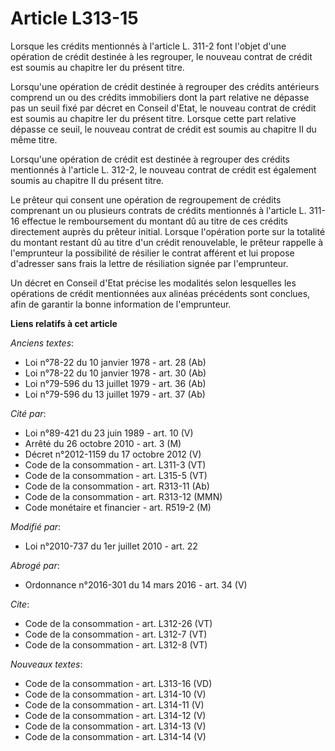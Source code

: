# Article L313-15

Lorsque les crédits mentionnés à l'article L. 311-2 font l'objet d'une opération de crédit destinée à les regrouper, le
nouveau contrat de crédit est soumis au chapitre Ier du présent titre. 

Lorsqu'une opération de crédit destinée à regrouper des crédits antérieurs comprend un ou des crédits immobiliers dont la
part relative ne dépasse pas un seuil fixé par décret en Conseil d'Etat, le nouveau contrat de crédit est soumis au chapitre
Ier du présent titre. Lorsque cette part relative dépasse ce seuil, le nouveau contrat de crédit est soumis au chapitre II du
même titre. 

Lorsqu'une opération de crédit est destinée à regrouper des crédits mentionnés à l'article L. 312-2, le nouveau contrat de
crédit est également soumis au chapitre II du présent titre. 

Le prêteur qui consent une opération de regroupement de crédits comprenant un ou plusieurs contrats de crédits mentionnés à
l'article L. 311-16 effectue le remboursement du montant dû au titre de ces crédits directement auprès du prêteur initial.
Lorsque l'opération porte sur la totalité du montant restant dû au titre d'un crédit renouvelable, le prêteur rappelle à
l'emprunteur la possibilité de résilier le contrat afférent et lui propose d'adresser sans frais la lettre de résiliation
signée par l'emprunteur. 

Un décret en Conseil d'Etat précise les modalités selon lesquelles les opérations de crédit mentionnées aux alinéas
précédents sont conclues, afin de garantir la bonne information de l'emprunteur.

**Liens relatifs à cet article**

_Anciens textes_:

  - Loi n°78-22 du 10 janvier 1978 - art. 28 (Ab)
  - Loi n°78-22 du 10 janvier 1978 - art. 30 (Ab)
  - Loi n°79-596 du 13 juillet 1979 - art. 36 (Ab)
  - Loi n°79-596 du 13 juillet 1979 - art. 37 (Ab)

_Cité par_:

  - Loi n°89-421 du 23 juin 1989 - art. 10 (V)
  - Arrêté du 26 octobre 2010 - art. 3 (M)
  - Décret n°2012-1159 du 17 octobre 2012 (V)
  - Code de la consommation - art. L311-3 (VT)
  - Code de la consommation - art. L315-5 (VT)
  - Code de la consommation - art. R313-11 (Ab)
  - Code de la consommation - art. R313-12 (MMN)
  - Code monétaire et financier - art. R519-2 (M)

_Modifié par_:

  - Loi n°2010-737 du 1er juillet 2010 - art. 22

_Abrogé par_:

  - Ordonnance n°2016-301 du 14 mars 2016 - art. 34 (V)

_Cite_:

  - Code de la consommation - art. L312-26 (VT)
  - Code de la consommation - art. L312-7 (VT)
  - Code de la consommation - art. L312-8 (VT)

_Nouveaux textes_:

  - Code de la consommation - art. L313-16 (VD)
  - Code de la consommation - art. L314-10 (V)
  - Code de la consommation - art. L314-11 (V)
  - Code de la consommation - art. L314-12 (V)
  - Code de la consommation - art. L314-13 (V)
  - Code de la consommation - art. L314-14 (V)
